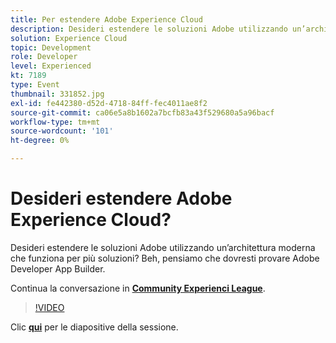 ```yaml
---
title: Per estendere Adobe Experience Cloud
description: Desideri estendere le soluzioni Adobe utilizzando un’architettura moderna che funziona per più soluzioni? Beh, pensiamo che dovresti provare Adobe Developer App Builder. Questa sessione è stata distribuita come parte dell’evento Contenuto Adobe Developers Live.
solution: Experience Cloud
topic: Development
role: Developer
level: Experienced
kt: 7189
type: Event
thumbnail: 331852.jpg
exl-id: fe442380-d52d-4718-84ff-fec4011ae8f2
source-git-commit: ca06e5a8b1602a7bcfb83a43f529680a5a96bacf
workflow-type: tm+mt
source-wordcount: '101'
ht-degree: 0%

---
```


# Desideri estendere Adobe Experience Cloud?

Desideri estendere le soluzioni Adobe utilizzando un’architettura moderna che funziona per più soluzioni? Beh, pensiamo che dovresti provare Adobe Developer App Builder.

Continua la conversazione in **[Community Experienci League](http://adobe.ly/36Yd3v6)**.

>[!VIDEO](https://video.tv.adobe.com/v/331852/?quality=12&learn=on&hidetitle=true)

Clic **[qui](/help/adobe-developers-live/assets/extend-experience-cloud.pdf)** per le diapositive della sessione.
